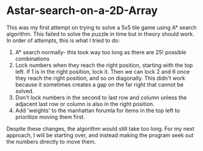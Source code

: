 # Astar-search-on-a-2D-Array
This was my first attempt on trying to solve a 5x5 tile game using A* search algorithm.
This failed to solve the puzzle in time but in theory should work. In order of attempts,
this is what I tried to do:

1) A* search normally- this took way too long as there are 25! possible combinations
2) Lock numbers when they reach the right position, starting with the top left. If 1 is in the right
position, lock it. Then we can lock 2 and 6 once they reach the right position, and so on diagonally.
This didn't work because it sometimes creates a gap on the far right that cannot be solved.
3) Don't lock numbers in the second to last row and column unless the adjacent last row or column 
is also in the right position.
4) Add 'weights' to the manhattan forumla for items in the top left to prioritize moving them first.

Despite these changes, the algorithm would still take too long. For my next approach, I will be starting over,
and instead making the program seek out the numbers directly to move them.
